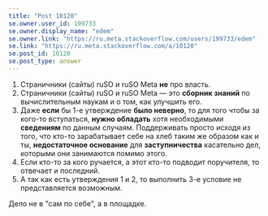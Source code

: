 ```yaml
---
title: "Post 10120"
se.owner.user_id: 199733
se.owner.display_name: "edem"
se.owner.link: "https://ru.meta.stackoverflow.com/users/199733/edem"
se.link: "https://ru.meta.stackoverflow.com/a/10120"
se.post_id: 10120
se.post_type: answer
---
```

<ol>
<li>Страничники (сайты) ruSO и ruSO Meta <strong>не</strong> про власть.</li>
<li>Страничники (сайты) ruSO и ruSO Meta — это <strong>сборник знаний</strong> по вычислительным наукам и о том, как улучшить его.</li>
<li>Даже <strong>если</strong> бы 1-е утверждение <strong>было неверно</strong>, то для того чтобы за кого-то вступаться, <strong>нужно обладать</strong> хотя необходимыми <strong>сведениям</strong> по данным случаям. Поддерживать просто исходя из того, что кто-то зарабатывает себе на хлеб таким же образом как и ты, <strong>недостаточное основание</strong> для <strong>заступничества</strong> касательно дел, которыми они занимаются помимо этого.</li>
<li>Если кто-то за кого ручается, а этот кто-то подводит поручителя, то отвечает и последний.</li>
<li>А так как есть утверждения 1 и 2, то выполнить 3-е условие не представляется возможным.</li>
</ol>

<p>Дело не в "сам по себе", а в площадке.</p>
